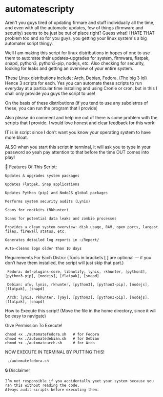 # automatescripty

Aren't you guys tired of updating firmare and stuff individually all the time, and even with all the automatic updates, few of things (firmware and security) seems to be just be out of place right? Guess what! I HATE THAT problem too and so for you guys, you getting your linux system's a big automater script thingy. 

Well I am making this script for linux distributions in hopes of one to use them to automate their updates-upgrades for system, firmware, flatpak, snapd, python3, python3-pip, nodejs, etc. Also checking for security, looking for leaks and getting an overview of your entire system.

These Linux distributions include: Arch, Debian, Fedora. (The big 3 lol) Hence 3 scripts for each. Yes you can automate these scripts to run everyday at a particular time installing and using Cronie or cron, but in this I shall only provide you guys the script to use!

On the basis of these distributions (if you tend to use any subdistros of these, you can run the program that I provide)

Also please do comment and help me out of there is some problem with the scripts that I provide. I would love honest and clear feedback for this work. 

IT is in script since I don't want you know your operating system to have more bloat. 

ALSO when you start this script in terminal, it will ask you to type in your password so yeah pay attention to that before the time OUT comes into play!


🚀 Features Of This Script:

    Updates & upgrades system packages

    Updates Flatpak, Snap applications

    Updates Python (pip) and NodeJS global packages

    Performs system security audits (Lynis)

    Scans for rootkits (Rkhunter)

    Scans for potential data leaks and zombie processes

    Provides a clean system overview: disk usage, RAM, open ports, largest files, firewall status, etc.

    Generates detailed log reports in ~/Report/

    Auto-cleans logs older than 10 days


  Requirements For Each Distro: 
(Tools in brackets [ ] are optional — if you don’t have them installed, the script will just skip that part.)

     Fedora: dnf-plugins-core, libnotify, lynis, rkhunter, [python3], [python3-pip], [nodejs], [flatpak], [snapd]

     Debian: ufw, lynis, rkhunter, [python3], [python3-pip], [nodejs], [flatpak], [snapd]
     
     Arch: lynis, rkhunter, [yay], [python3], [python3-pip], [nodejs], [flatpak], [snapd]
  
  
  How to Execute this script! 
(Move the file in the home directory, since it will be easy to navigate) 


 Give Permission To Execute!
 
    chmod +x ./automatefedora.sh   # for Fedora
    chmod +x ./automatedebian.sh   # for Debian
    chmod +x ./automatearch.sh     # for Arch

NOW EXECUTE IN TERMINAL BY PUTTING THIS!

     ./automatefedora.sh



 🔒 Disclaimer
   
    I’m not responsible if you accidentally yeet your system because you ran this without reading the code.
    Always audit scripts before executing them.
